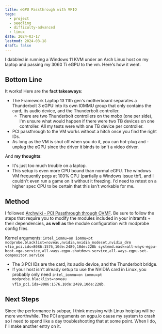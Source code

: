```yaml
---
title: eGPU Passthrough with VFIO
tags:
  - project
  - seedling
  - difficulty-advanced
  - linux
date: 2024-03-17
lastmod: 2024-03-18
draft: false
---
```

I dabbled in running a Windows 11 KVM under an Arch Linux host on my laptop and passing my 3060 Ti eGPU to the vm. Here's how it went.

## Bottom Line
It works! Here are the **fact takeaways**:
- The Framework Laptop 13 11th gen's motherboard separates a Thunderbolt 3 eGPU into its own IOMMU group that only contains the card, its audio device, and the Thunderbolt controller.
	- There are two Thunderbolt controllers on the mobo (one per side), I'm unsure what would happen if there were two TB devices on one controller. All my tests were with one TB device per controller.
- PCI passthrough to the VM works without a hitch once you find the right IDs.
- As long as the VM is shut off when you do it, you can hot-plug and -unplug the eGPU since the driver it binds to isn't a video driver.

And **my thoughts**:
- It's just too much trouble on a laptop.
- This setup is even more CPU bound than normal eGPU. The windows VM frequently pegs at 100% CPU (partially a Windows issue tbf), and I couldn't even run a game on it without it freezing. I'd need to retest on a higher spec CPU to be certain that this isn't workable for me.
## Method
I followed [Archwiki - PCI Passthrough through OVMF](https://wiki.archlinux.org/title/PCI_passthrough_via_OVMF). Be sure to follow the steps that require you to modify the modules included in your initramfs + their dependencies, **as well as** the module configuration with modprobe config files.

Kernel arguments: `intel_iommu=on iommu=pt modprobe.blacklist=noveau,nvidia,nvidia_modeset,nvidia_drm vfio_pci.ids=8086:1576,10de:2489,10de:228b systemd.mask=all-ways-egpu-boot-vga.service,all-ways-egpu-shutdown.service,all-ways-egpu-set-compositor.service`
- The 3 PCI IDs are the card, its audio device, and the Thunderbolt bridge.
- If your host isn't already setup to use the NVIDIA card in Linux, you probably only need `intel_iommu=on iommu=pt modprobe.blacklist=noveau vfio_pci.ids=8086:1576,10de:2489,10de:228b`.
## Next Steps
Since the performance is subpar, I think messing with Linux hotplug will be more worthwhile. The PCI arguments on egpu.io cause my system to crash so I need to spend like a day troubleshooting that at some point. When I do, I'll make another entry on it.